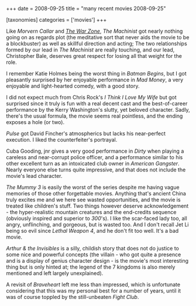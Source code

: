 +++
date = 2008-09-25
title = "many recent movies 2008-09-25"

[taxonomies]
categories = ['movies']
+++

Like *Morvern Callar* and *[The War Zone]*, *The Machinist* got nearly
nothing going on as regards plot (the meditative sort that never aids
the movie to be a blockbuster) as well as skillful direction and acting;
The two relationships formed by our lead in *The Machinist* are really
touching, and our lead, Christopher Bale, deserves great respect for
losing all that weight for the role.

I remember Katie Holmes being the worst thing in *Batman Begins*, but I
got pleasantly surprised by her enjoyable performance in *Mad Money*, a
very enjoyable and light-hearted comedy, with a good story.

I did not expect much from Chris Rock\'s *I Think I Love My Wife* but
got surprised since it truly is fun with a real decent cast and the
best-of-career performance by the Kerry Washington\'s slutty, yet
beloved character. Sadly, there\'s the usual formula, the movie seems
real pointless, and the ending exposes a hole (or two).

*Pulse* got David Fincher\'s atmospherics but lacks his near-perfect
execution. I liked the counterfeiter\'s portrayal.

Cuba Gooding, jnr gives a very good performance in *Dirty* when playing
a careless and near-corrupt police officer, and a performance similar to
his other excellent turn as an intoxicated club owner in *American
Gangster*. Nearly everyone else turns quite impressive, and that does
not include the movie\'s lead character.

*The Mummy 3* is easily the worst of the series despite me having vague
memories of those other forgettable movies. Anything that\'s ancient
China truly excites me and we here see wasted opportunities, and the
movie is treated like children\'s stuff. Two things however deserve
acknowledgement - the hyper-realistic mountain creatures and the
end-credits sequence (obviously inspired and superior to *300*\'s). I
like the scar-faced lady too, all angry, unflinching, and gorgeous, but
is wasted too. And I don\'t recall Jet Li being so evil since *Lethal
Weapon 4*, and he don\'t fit too well. It\'s a bad movie.

*Arthur & the Invisibles* is a silly, childish story that does not do
justice to some nice and powerful concepts (the villain - who got quite
a presence and is a display of genius character design - is the movie\'s
most interesting thing but is only hinted at; the legend of the 7
kingdoms is also merely mentioned and left largely unexplained).

A revisit of *Braveheart* left me less than impressed, which is
unfortunate considering that this was my personal best for a number of
years, until it was of course toppled by the still-unbeaten *Fight
Club*.

  [The War Zone]: http://tshepang.net/the-war-zone-1999
